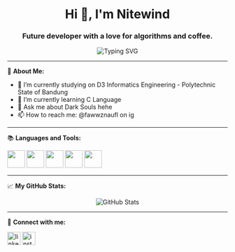 <h1 align="center">Hi 👋, I'm Nitewind</h1>
<h3 align="center">Future developer with a love for algorithms and coffee.</h3>

<p align="center">
  <img src="https://readme-typing-svg.demolab.com?font=Fira+Code&size=22&pause=1000&center=true&vCenter=true&width=435&lines=Welcome%20to%20Nitewind's%20GitHub%20profile!" alt="Typing SVG" />

</p>

---

🌟 **About Me:**

- 🔭 I’m currently studying on D3 Informatics Engineering - Polytechnic State of Bandung
- 🌱 I’m currently learning C Language
- 💬 Ask me about Dark Souls hehe
- 📫 How to reach me: @fawwznaufl on ig

---

📚 **Languages and Tools:**

<p align="left">
  <img src="https://cdn.jsdelivr.net/gh/devicons/devicon@latest/icons/cplusplus/cplusplus-original.svg" width="40" height="40"/>
  <img src="https://cdn.jsdelivr.net/gh/devicons/devicon@latest/icons/python/python-original.svg" width="40" height="40"/>
  <img src="https://cdn.jsdelivr.net/gh/devicons/devicon/icons/javascript/javascript-original.svg" width="40" height="40"/>
  <img src="https://cdn.jsdelivr.net/gh/devicons/devicon@latest/icons/react/react-original.svg" width="40" height="40" />
  <img src="https://cdn.jsdelivr.net/gh/devicons/devicon@latest/icons/flask/flask-original.svg" width="40" height="40" />
</p>

---

📈 **My GitHub Stats:**

<p align="center">
  <img src="https://github-readme-stats.vercel.app/api?username=nitewind-waz&show_icons=true&theme=radical" alt="GitHub Stats" />
</p>

---

🔗 **Connect with me:**

<p align="left">
  <a href="https://linkedin.com/in/--" target="blank"><img align="center" src="https://cdn.jsdelivr.net/gh/devicons/devicon/icons/linkedin/linkedin-original.svg" alt="linkedin" height="30" width="30" /></a>
  <a href="https://instagram.com/fawwznaufl" target="blank"><img align="center" src="https://img.freepik.com/free-vector/instagram-icon_1057-2227.jpg?semt=ais_hybrid&w=740" alt="instagram" height="30" width="30" /></a>
</p>
